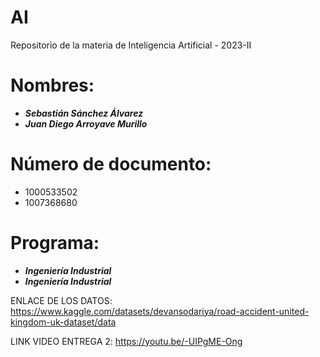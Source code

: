 # AI

Repositorio de la materia de Inteligencia Artificial - 2023-II

# Nombres: 

- ***Sebastián Sánchez Álvarez***
- ***Juan Diego Arroyave Murillo***
  
# Número de documento: 

- 1000533502
- 1007368680

# Programa: 

  - ***Ingeniería Industrial***
  - ***Ingeniería Industrial***

ENLACE DE LOS DATOS: https://www.kaggle.com/datasets/devansodariya/road-accident-united-kingdom-uk-dataset/data

LINK VIDEO ENTREGA 2: https://youtu.be/-UIPgME-Ong
